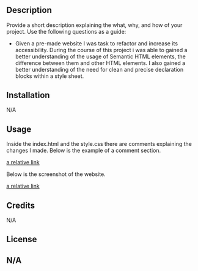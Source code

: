 # <Website Accessibility and CSS Refactor>

## Description

Provide a short description explaining the what, why, and how of your project. Use the following questions as a guide:

- Given a pre-made website I was task to refactor and increase its accessibility. During the course of this project i was able to gained a better understanding
of the usage of Semantic HTML elements, the difference between them and other HTML elements. I also gained a better understanding of the need for clean and precise declaration blocks within a style sheet.


## Installation

N/A

## Usage

Inside the index.html and the style.css there are comments explaining the changes I made. Below is the example of a comment section.

 [a relative link](./Screenshot.png)

 Below is the screenshot of the website.

 [a relative link](./Sreenshot2.png)

## Credits

N/A

## License

N/A
---

